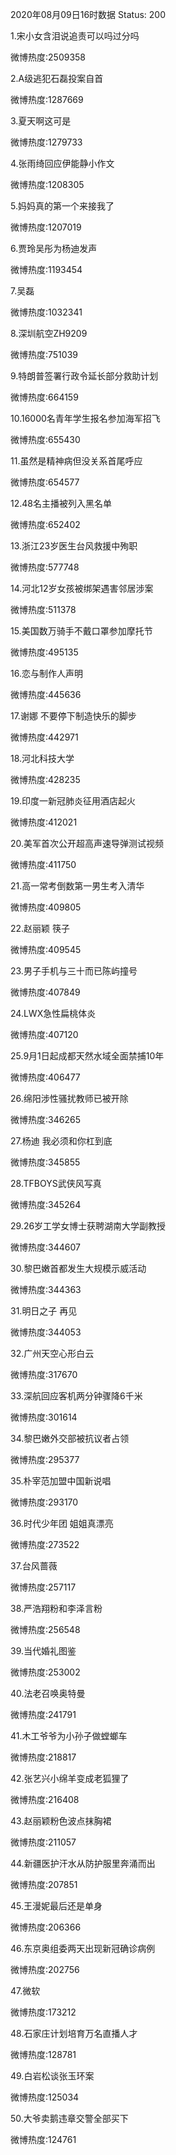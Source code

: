 2020年08月09日16时数据
Status: 200

1.宋小女含泪说追责可以吗过分吗

微博热度:2509358

2.A级逃犯石磊投案自首

微博热度:1287669

3.夏天啊这可是

微博热度:1279733

4.张雨绮回应伊能静小作文

微博热度:1208305

5.妈妈真的第一个来接我了

微博热度:1207019

6.贾玲吴彤为杨迪发声

微博热度:1193454

7.吴磊

微博热度:1032341

8.深圳航空ZH9209

微博热度:751039

9.特朗普签署行政令延长部分救助计划

微博热度:664159

10.16000名青年学生报名参加海军招飞

微博热度:655430

11.虽然是精神病但没关系首尾呼应

微博热度:654577

12.48名主播被列入黑名单

微博热度:652402

13.浙江23岁医生台风救援中殉职

微博热度:577748

14.河北12岁女孩被绑架遇害邻居涉案

微博热度:511378

15.美国数万骑手不戴口罩参加摩托节

微博热度:495135

16.恋与制作人声明

微博热度:445636

17.谢娜 不要停下制造快乐的脚步

微博热度:442971

18.河北科技大学

微博热度:428235

19.印度一新冠肺炎征用酒店起火

微博热度:412021

20.美军首次公开超高声速导弹测试视频

微博热度:411750

21.高一常考倒数第一男生考入清华

微博热度:409805

22.赵丽颖 筷子

微博热度:409545

23.男子手机与三十而已陈屿撞号

微博热度:407849

24.LWX急性扁桃体炎

微博热度:407120

25.9月1日起成都天然水域全面禁捕10年

微博热度:406477

26.绵阳涉性骚扰教师已被开除

微博热度:346265

27.杨迪 我必须和你杠到底

微博热度:345855

28.TFBOYS武侠风写真

微博热度:345264

29.26岁工学女博士获聘湖南大学副教授

微博热度:344607

30.黎巴嫩首都发生大规模示威活动

微博热度:344363

31.明日之子 再见

微博热度:344053

32.广州天空心形白云

微博热度:317670

33.深航回应客机两分钟骤降6千米

微博热度:301614

34.黎巴嫩外交部被抗议者占领

微博热度:295377

35.朴宰范加盟中国新说唱

微博热度:293170

36.时代少年团 姐姐真漂亮

微博热度:273522

37.台风蔷薇

微博热度:257117

38.严浩翔粉和李泽言粉

微博热度:256548

39.当代婚礼图鉴

微博热度:253002

40.法老召唤奥特曼

微博热度:241791

41.木工爷爷为小孙子做螳螂车

微博热度:218817

42.张艺兴小绵羊变成老狐狸了

微博热度:216408

43.赵丽颖粉色波点抹胸裙

微博热度:211057

44.新疆医护汗水从防护服里奔涌而出

微博热度:207851

45.王漫妮最后还是单身

微博热度:206366

46.东京奥组委两天出现新冠确诊病例

微博热度:202756

47.微软

微博热度:173212

48.石家庄计划培育万名直播人才

微博热度:128781

49.白岩松谈张玉环案

微博热度:125034

50.大爷卖鹅违章交警全部买下

微博热度:124761

